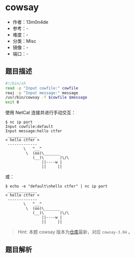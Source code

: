 # cowsay

- 作者：13m0n4de
- 参考：-
- 难度：-
- 分类：Misc
- 镜像：-
- 端口：-

## 题目描述

```bash
#!/bin/sh
read -p "Input cowfile:" cowfile
reaj -p "Input message:" message
/usr/bin/cowsay -f $cowfile $message
exit 0
```

使用 NetCat 连接并进行手动交互：

```
$ nc ip port
Input cowfile:default
Input message:hello ctfer
 _____________
< hello ctfer >
 -------------
        \   ^__^
         \  (oo)\_______
            (__)\       )\/\
                ||----w |
                ||     ||
```

或：

```
$ echo -e "default\nhello ctfer" | nc ip port
 _____________
< hello ctfer >
 -------------
        \   ^__^
         \  (oo)\_______
            (__)\       )\/\
                ||----w |
                ||     ||
```

> Hint: 本题 cowsay 版本为[仓库](https://github.com/tnalpgge/rank-amateur-cowsay)最新，对应 `cowsay-3.04` 。

## 题目解析

<analysis>
